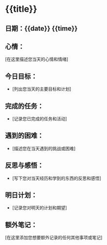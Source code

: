 # {{title}}

## 日期：{{date}} {{time}}

## 心情：
[在这里描述您当天的心情和情绪]

## 今日目标：
- [列出您当天的主要目标和计划]

## 完成的任务：
- [记录您已完成的任务和活动]

## 遇到的困难：
- [描述您在当天遇到的挑战或困难]

## 反思与感悟：
- [写下您对当天经历和学到的东西的反思和感悟]

## 明日计划：
- [记录您对明天的计划和期望]

## 额外笔记：
[在这里添加您想要额外记录的任何其他事项或笔记]